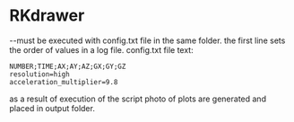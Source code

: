 # RKdrawer
--must be executed with config.txt file in the same folder. 
the first line sets the order of values in a log file. 
config.txt file text:
```
NUMBER;TIME;AX;AY;AZ;GX;GY;GZ
resolution=high
acceleration_multiplier=9.8
```
as a result of execution of the script photo of plots are generated and placed in output folder.


